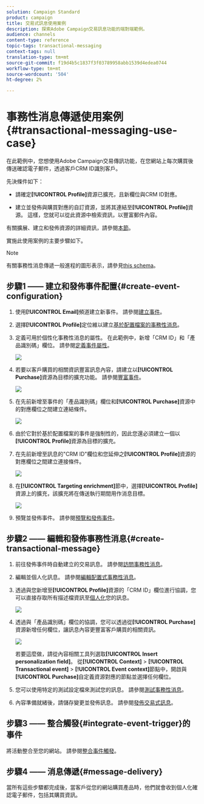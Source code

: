 ```yaml
---
solution: Campaign Standard
product: campaign
title: 交易式訊息使用案例
description: 探索Adobe Campaign交易訊息功能的端對端範例。
audience: channels
content-type: reference
topic-tags: transactional-messaging
context-tags: null
translation-type: tm+mt
source-git-commit: f19d4b5c1837f3f03789958abb1539d4edea0744
workflow-type: tm+mt
source-wordcount: '504'
ht-degree: 2%

---
```



# 事務性消息傳遞使用案例{#transactional-messaging-use-case}

在此範例中，您想使用Adobe Campaign交易傳訊功能，在您網站上每次購買後傳送確認電子郵件，透過客戶CRM ID識別客戶。

先決條件如下：

* 請確定&#x200B;**[!UICONTROL Profile]**&#x200B;資源已擴充，且新欄位與CRM ID對應。

* 建立並發佈與購買對應的自訂資源，並將其連結至&#x200B;**[!UICONTROL Profile]**&#x200B;資源。 這樣，您就可以從此資源中檢索資訊，以豐富郵件內容。

有關擴展、建立和發佈資源的詳細資訊，請參閱[本節](../../developing/using/key-steps-to-add-a-resource.md)。

實施此使用案例的主要步驟如下。

>[!NOTE]
>
>有關事務性消息傳遞一般進程的圖形表示，請參見[this schema](../../channels/using/getting-started-with-transactional-msg.md#key-steps)。

## 步驟1 —— 建立和發佈事件配置{#create-event-configuration}

1. 使用&#x200B;**[!UICONTROL Email]**&#x200B;頻道建立新事件。 請參閱[建立事件](../../channels/using/configuring-transactional-event.md#creating-an-event)。

1. 選擇&#x200B;**[!UICONTROL Profile]**&#x200B;定位維以建立[基於配置檔案的事務性消息](../../channels/using/configuring-transactional-event.md#profile-based-transactional-messages)。

1. 定義可用於個性化事務性消息的屬性。 在此範例中，新增「CRM ID」和「產品識別碼」欄位。 請參閱[定義事件屬性](../../channels/using/configuring-transactional-event.md#defining-the-event-attributes)。

   ![](assets/message-center_usecase1.png)

1. 若要以客戶購買的相關資訊豐富訊息內容，請建立以&#x200B;**[!UICONTROL Purchase]**&#x200B;資源為目標的擴充功能。 請參閱[豐富事件](../../channels/using/configuring-transactional-event.md#enriching-the-transactional-message-content)。

   ![](assets/message-center_usecase2.png)

1. 在先前新增至事件的「產品識別碼」欄位和&#x200B;**[!UICONTROL Purchase]**&#x200B;資源中的對應欄位之間建立連結條件。

   ![](assets/message-center_usecase3.png)

1. 由於它對於基於配置檔案的事件是強制性的，因此您還必須建立一個以&#x200B;**[!UICONTROL Profile]**&#x200B;資源為目標的擴充。

1. 在先前新增至訊息的&quot;CRM ID&quot;欄位和您延伸之&#x200B;**[!UICONTROL Profile]**&#x200B;資源的對應欄位之間建立連接條件。<!--What's the purpose to have created a CRM ID for this event and to have the CRM ID as a join condition? could it be any other field provided you created it in the event?-->

   ![](assets/message-center_usecase4.png)

1. 在&#x200B;**[!UICONTROL Targeting enrichment]**&#x200B;節中，選擇&#x200B;**[!UICONTROL Profile]**&#x200B;資源上的擴充，該擴充將在傳送執行期間用作消息目標。

   ![](assets/message-center_usecase5.png)

1. 預覽並發佈事件。 請參閱[預覽和發佈事件](../../channels/using/publishing-transactional-event.md#previewing-and-publishing-the-event)。

## 步驟2 —— 編輯和發佈事務性消息{#create-transactional-message}

1. 前往發佈事件時自動建立的交易訊息。 請參閱[訪問事務性消息](../../channels/using/editing-transactional-message.md#accessing-transactional-messages)。

1. 編輯並個人化訊息。 請參閱[編輯配置式事務性消息](../../channels/using/editing-transactional-message.md#editing-profile-transactional-message)。

1. 透過與您新增至&#x200B;**[!UICONTROL Profile]**&#x200B;資源的「CRM ID」欄位進行協調，您可以直接存取所有描述檔資訊至[個人化](../../designing/using/personalization.md#inserting-a-personalization-field)您的訊息。

   ![](assets/message-center_usecase6.png)

1. 透過與「產品識別碼」欄位的協調，您可以透過從&#x200B;**[!UICONTROL Purchase]**&#x200B;資源新增任何欄位，讓訊息內容更豐富客戶購買的相關資訊。

   ![](assets/message-center_usecase7.png)

   若要這麼做，請從內容相關工具列選取&#x200B;**[!UICONTROL Insert personalization field]**。 從&#x200B;**[!UICONTROL Context]** > **[!UICONTROL Transactional event]** > **[!UICONTROL Event context]**&#x200B;節點中，開啟與&#x200B;**[!UICONTROL Purchase]**&#x200B;自定義資源對應的節點並選擇任何欄位。

1. 您可以使用特定的測試設定檔來測試您的訊息。 請參閱[測試事務性消息](../../channels/using/testing-transactional-message.md#testing-a-transactional-message)。

1. 內容準備就緒後，請儲存變更並發佈訊息。 請參閱[發佈交易式訊息](../../channels/using/publishing-transactional-message.md#publishing-a-transactional-message)。

## 步驟3 —— 整合觸發{#integrate-event-trigger}的事件

將活動整合至您的網站。 請參閱[整合事件觸發](../../channels/using/getting-started-with-transactional-msg.md#integrate-event-trigger)。

## 步驟4 —— 消息傳遞{#message-delivery}

當所有這些步驟都完成後，當客戶從您的網站購買產品時，他們就會收到個人化確認電子郵件，包括其購買資訊。